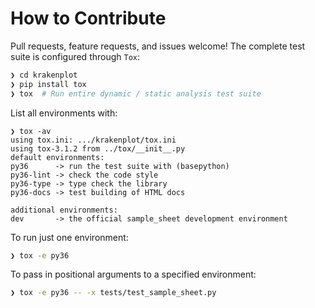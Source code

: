 # How to Contribute

Pull requests, feature requests, and issues welcome!
The complete test suite is configured through `Tox`:

```bash
❯ cd krakenplot
❯ pip install tox
❯ tox  # Run entire dynamic / static analysis test suite
```

List all environments with:

```
❯ tox -av
using tox.ini: .../krakenplot/tox.ini
using tox-3.1.2 from ../tox/__init__.py
default environments:
py36      -> run the test suite with (basepython)
py36-lint -> check the code style
py36-type -> type check the library
py36-docs -> test building of HTML docs

additional environments:
dev       -> the official sample_sheet development environment
```

To run just one environment:

```bash
❯ tox -e py36
```

To pass in positional arguments to a specified environment:

```bash
❯ tox -e py36 -- -x tests/test_sample_sheet.py
```
